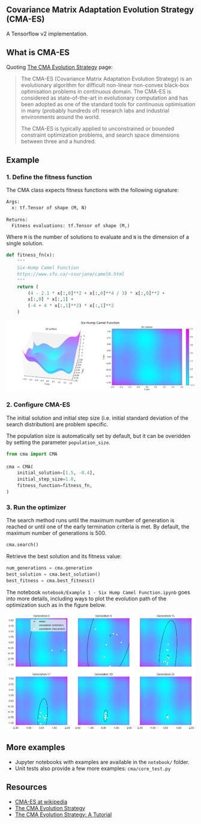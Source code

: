 Covariance Matrix Adaptation Evolution Strategy (CMA-ES)
--------------------------------------------------------

A Tensorflow v2 implementation.

## What is CMA-ES

Quoting [The CMA Evolution Strategy][1] page:

> The CMA-ES (Covariance Matrix Adaptation Evolution Strategy) is an evolutionary algorithm for difficult non-linear non-convex black-box optimisation problems in continuous domain. The CMA-ES is considered as state-of-the-art in evolutionary computation and has been adopted as one of the standard tools for continuous optimisation in many (probably hundreds of) research labs and industrial environments around the world. 
> 
>The CMA-ES is typically applied to unconstrained or bounded constraint optimization problems, and search space dimensions between three and a hundred.

## Example

### 1. Define the fitness function

The CMA class expects fitness functions with the following signature:

```    
Args:
  x: tf.Tensor of shape (M, N)

Returns:
  Fitness evaluations: tf.Tensor of shape (M,)
```

Where `M` is the number of solutions to evaluate and `N` is the dimension of a single solution.

```python
def fitness_fn(x):
    """
    Six-Hump Camel Function
    https://www.sfu.ca/~ssurjano/camel6.html
    """
    return (
        (4 - 2.1 * x[:,0]**2 + x[:,0]**4 / 3) * x[:,0]**2 +
        x[:,0] * x[:,1] +
        (-4 + 4 * x[:,1]**2) * x[:,1]**2
    )
```

![Six-Hump Camel Function](six_hump_camel_fn.png?raw=true)

### 2. Configure CMA-ES

The initial solution and initial step size (i.e. initial standard deviation of the search distribution) are problem specific.

The population size is automatically set by default, but it can be overidden by setting the parameter `population_size`.

```python
from cma import CMA

cma = CMA(
    initial_solution=[1.5, -0.4],
    initial_step_size=1.0,
    fitness_function=fitness_fn,
)
```

### 3. Run the optimizer

The search method runs until the maximum number of generation is reached or until one of the early termination criteria is met. By default, the maximum number of generations is 500.

```python
cma.search()
```

Retrieve the best solution and its fitness value:

```python
num_generations = cma.generation
best_solution = cma.best_solution()
best_fitness = cma.best_fitness()
```

The notebook `notebook/Example 1 - Six Hump Camel Function.ipynb` goes into more details, including ways to plot the evolution path of the optimization such as in the figure below.

![Six-Hump Camel Function](cma_trace.png?raw=true)

## More examples

- Jupyter notebooks with examples are available in the `notebook/` folder.
- Unit tests also provide a few more examples: `cma/core_test.py`

## Resources

- [CMA-ES at wikipedia][3]
- [The CMA Evolution Strategy][1]
- [The CMA Evolution Strategy: A Tutorial][2]

[1]: http://cma.gforge.inria.fr/
[2]: https://arxiv.org/abs/1604.00772
[3]: https://en.wikipedia.org/wiki/CMA-ES
